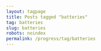 ```yaml
---
layout: tagpage
title: Posts tagged "batteries"
tag: batteries
slug: batteries
robots: noindex
permalink: /progress/tag/batteries
---
```

